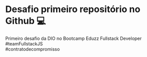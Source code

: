 # Desafio primeiro repositório no Github 💻
Primeiro desafio da DIO no Bootcamp Eduzz Fullstack Developer  
#teamFullstackJS  
#contratodecompromisso  
